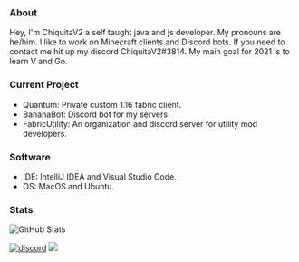 ### About
Hey, I'm ChiquitaV2 a self taught java and js developer. My pronouns are he/him. I like to work on Minecraft clients and Discord bots. If you need to contact me hit up my discord ChiquitaV2#3814. My main goal for 2021 is to learn V and Go.

### Current Project
* Quantum: Private custom 1.16 fabric client.
* BananaBot: Discord bot for my servers.
* FabricUtility: An organization and discord server for utility mod developers.

### Software
* IDE: IntelliJ IDEA and Visual Studio Code.
* OS: MacOS and Ubuntu.

### Stats
![GitHub Stats](https://github-readme-stats.vercel.app/api?username=chiquitav2&count_private=true&show_icons=true&hide=issues&theme=material-palenight)

[![discord](https://img.shields.io/badge/Discord-h8EQyuYTK7-9080c2)](https://discord.gg/h8EQyuYTK7)
![](https://komarev.com/ghpvc/?username=chiquitav2&color=9080c2)
